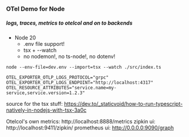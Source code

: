 
### OTel Demo for Node
##### logs, traces, metrics to otelcol and on to backends

- Node 20
    - .env file support!
    - tsx + --watch
    - no nodemon!, no ts-node!, no dotenv!


`node --env-file=dev.env --import=tsx --watch ./src/index.ts`


```env 
OTEL_EXPORTER_OTLP_LOGS_PROTOCOL="grpc"
OTEL_EXPORTER_OTLP_LOGS_ENDPOINT="http://localhost:4317"
OTEL_RESOURCE_ATTRIBUTES="service.name=my-service,service.version=1.2.3"
```

source for the tsx stuff: https://dev.to/_staticvoid/how-to-run-typescript-natively-in-nodejs-with-tsx-3a0c


Otelcol's own metrics: http://localhost:8888/metrics
zipkin ui: http://localhost:9411/zipkin/
prometheus ui: http://0.0.0.0:9090/graph
